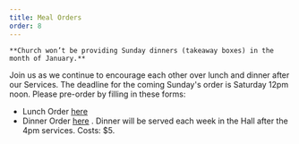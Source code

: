 ```yaml
---
title: Meal Orders 
order: 8
---
```


``` **Church won’t be providing Sunday dinners (takeaway boxes) in the month of January.** ```

Join us as we continue to encourage each other over lunch and dinner after our Services. The deadline for the coming Sunday's order is Saturday 12pm noon. Please pre-order by filling in these forms:
   - Lunch Order [here](https://tinyurl.com/sunlunches)
   - Dinner Order [here](https://tinyurl.com/sundinners) . Dinner will be served each week in the Hall after the 4pm services. Costs: $5.
